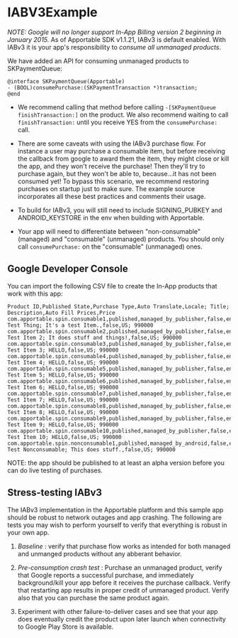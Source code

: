 IABV3Example
============

*NOTE: Google will no longer support In-App Billing version 2 beginning in January 2015.*  As of Apportable SDK v1.1.21,
IABv3 is default enabled.  With IABv3 it is your app's responsibility to _consume all unmanaged products_.

We have added an API for consuming unmanaged products to SKPaymentQueue:

```
@interface SKPaymentQueue(Apportable)
- (BOOL)consumePurchase:(SKPaymentTransaction *)transaction;
@end
```

- We recommend calling that method before calling `-[SKPaymentQueue finishTransaction:]` on the product. We also recommend waiting to call `finishTransaction:` until you receive YES from the `consumePurchase:` call.

- There are some caveats with using the IABv3 purchase flow. For instance a user may purchase a consumable item, but before receiving the callback from google to award them the item, they might close or kill the app, and they won't receive the purchase! Then they'll try to purchase again, but they won't be able to, because...it has not been consumed yet!  To bypass this scenario, we recommend restoring purchases on startup just to make sure.  The example source incorporates all these best practices and comments their usage.

- To build for IABv3, you will still need to include SIGNING_PUBKEY and ANDROID_KEYSTORE in the env when building with Apportable.

- Your app will need to differentiate between "non-consumable" (managed) and "consumable" (unmanaged) products.  You should only call `consumePurchase:` on the "consumable" (unmanaged) ones.


Google Developer Console
------------------------

You can import the following CSV file to create the In-App products that work with this app:

```
Product ID,Published State,Purchase Type,Auto Translate,Locale; Title; Description,Auto Fill Prices,Price
com.apportable.spin.consumable1,published,managed_by_publisher,false,en_US; Test Thing; It's a test Item.,false,US; 990000
com.apportable.spin.consumable2,published,managed_by_publisher,false,en_US; Test Item 2; It does stuff and things!,false,US; 990000
com.apportable.spin.consumable3,published,managed_by_publisher,false,en_US; Test Item 3; HELLO,false,US; 990000
com.apportable.spin.consumable4,published,managed_by_publisher,false,en_US; Test Item 4; HELLO,false,US; 990000
com.apportable.spin.consumable5,published,managed_by_publisher,false,en_US; Test Item 5; HELLO,false,US; 990000
com.apportable.spin.consumable6,published,managed_by_publisher,false,en_US; Test Item 6; HELLO,false,US; 990000
com.apportable.spin.consumable7,published,managed_by_publisher,false,en_US; Test Item 7; HELLO,false,US; 990000
com.apportable.spin.consumable8,published,managed_by_publisher,false,en_US; Test Item 8; HELLO,false,US; 990000
com.apportable.spin.consumable9,published,managed_by_publisher,false,en_US; Test Item 9; HELLO,false,US; 990000
com.apportable.spin.consumable10,published,managed_by_publisher,false,en_US; Test Item 10; HELLO,false,US; 990000
com.apportable.spin.nonconsumable1,published,managed_by_android,false,en_US; Test Nonconsumable; This does stuff.,false,US; 990000
```

NOTE: the app should be published to at least an alpha version before you can do live testing of purchases.

Stress-testing IABv3
--------------------

The IABv3 implementation in the Apportable platform and this sample app should be robust to network outages and app
crashing.  The following are tests you may wish to perform yourself to verify that everything is robust in your own app.

1. *Baseline* : verify that purchase flow works as intended for both managed and unmanged products without any abberant behavior.

1. *Pre-consumption crash test* : Purchase an unmanaged product, verify that Google reports a successful purchase, and
   immediately background/kill your app before it receives the purchase callback.  Verify that restarting app results in
   proper credit of unmanaged product.  Verify also that you can purchase the same product again.

1. Experiment with other failure-to-deliver cases and see that your app does eventually credit the product upon later
   launch when connectivity to Google Play Store is available.

